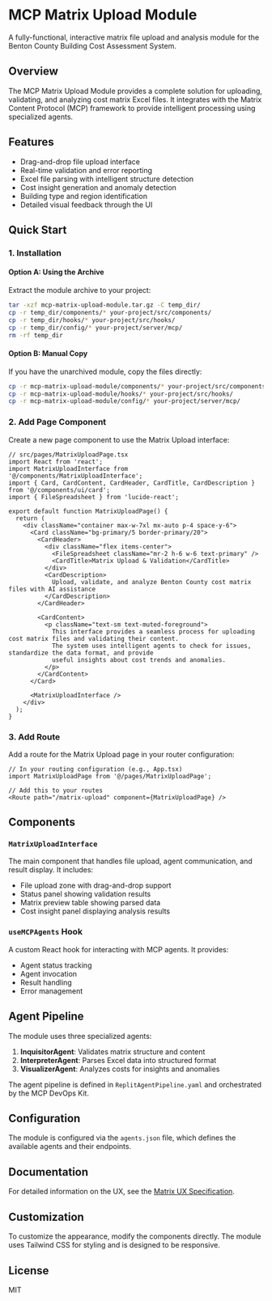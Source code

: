 # MCP Matrix Upload Module

A fully-functional, interactive matrix file upload and analysis module for the Benton County Building Cost Assessment System.

## Overview

The MCP Matrix Upload Module provides a complete solution for uploading, validating, and analyzing cost matrix Excel files. It integrates with the Matrix Content Protocol (MCP) framework to provide intelligent processing using specialized agents.

## Features

- Drag-and-drop file upload interface
- Real-time validation and error reporting
- Excel file parsing with intelligent structure detection
- Cost insight generation and anomaly detection
- Building type and region identification
- Detailed visual feedback through the UI

## Quick Start

### 1. Installation

#### Option A: Using the Archive

Extract the module archive to your project:

```bash
tar -xzf mcp-matrix-upload-module.tar.gz -C temp_dir/
cp -r temp_dir/components/* your-project/src/components/
cp -r temp_dir/hooks/* your-project/src/hooks/
cp -r temp_dir/config/* your-project/server/mcp/
rm -rf temp_dir
```

#### Option B: Manual Copy

If you have the unarchived module, copy the files directly:

```bash
cp -r mcp-matrix-upload-module/components/* your-project/src/components/
cp -r mcp-matrix-upload-module/hooks/* your-project/src/hooks/
cp -r mcp-matrix-upload-module/config/* your-project/server/mcp/
```

### 2. Add Page Component

Create a new page component to use the Matrix Upload interface:

```tsx
// src/pages/MatrixUploadPage.tsx
import React from 'react';
import MatrixUploadInterface from '@/components/MatrixUploadInterface';
import { Card, CardContent, CardHeader, CardTitle, CardDescription } from '@/components/ui/card';
import { FileSpreadsheet } from 'lucide-react';

export default function MatrixUploadPage() {
  return (
    <div className="container max-w-7xl mx-auto p-4 space-y-6">
      <Card className="bg-primary/5 border-primary/20">
        <CardHeader>
          <div className="flex items-center">
            <FileSpreadsheet className="mr-2 h-6 w-6 text-primary" />
            <CardTitle>Matrix Upload & Validation</CardTitle>
          </div>
          <CardDescription>
            Upload, validate, and analyze Benton County cost matrix files with AI assistance
          </CardDescription>
        </CardHeader>
        
        <CardContent>
          <p className="text-sm text-muted-foreground">
            This interface provides a seamless process for uploading cost matrix files and validating their content.
            The system uses intelligent agents to check for issues, standardize the data format, and provide
            useful insights about cost trends and anomalies.
          </p>
        </CardContent>
      </Card>
      
      <MatrixUploadInterface />
    </div>
  );
}
```

### 3. Add Route

Add a route for the Matrix Upload page in your router configuration:

```tsx
// In your routing configuration (e.g., App.tsx)
import MatrixUploadPage from '@/pages/MatrixUploadPage';

// Add this to your routes
<Route path="/matrix-upload" component={MatrixUploadPage} />
```

## Components

### `MatrixUploadInterface`

The main component that handles file upload, agent communication, and result display. It includes:

- File upload zone with drag-and-drop support
- Status panel showing validation results
- Matrix preview table showing parsed data
- Cost insight panel displaying analysis results

### `useMCPAgents` Hook

A custom React hook for interacting with MCP agents. It provides:

- Agent status tracking
- Agent invocation
- Result handling
- Error management

## Agent Pipeline

The module uses three specialized agents:

1. **InquisitorAgent**: Validates matrix structure and content
2. **InterpreterAgent**: Parses Excel data into structured format
3. **VisualizerAgent**: Analyzes costs for insights and anomalies

The agent pipeline is defined in `ReplitAgentPipeline.yaml` and orchestrated by the MCP DevOps Kit.

## Configuration

The module is configured via the `agents.json` file, which defines the available agents and their endpoints.

## Documentation

For detailed information on the UX, see the [Matrix UX Specification](./docs/Matrix_UX_Spec.md).

## Customization

To customize the appearance, modify the components directly. The module uses Tailwind CSS for styling and is designed to be responsive.

## License

MIT
